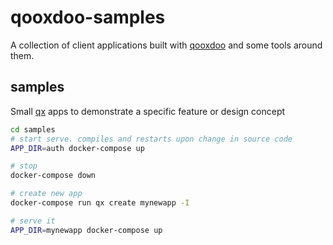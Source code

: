 # qooxdoo-samples

A collection of client applications built with [qooxdoo] and some tools around them.

## samples

Small [qx] apps to demonstrate a specific feature or design concept

```bash
cd samples
# start serve. compiles and restarts upon change in source code
APP_DIR=auth docker-compose up

# stop
docker-compose down

# create new app
docker-compose run qx create mynewapp -I

# serve it
APP_DIR=mynewapp docker-compose up
```

[qooxdoo]:http://www.qooxdoo.org
[qx]:http://www.qooxdoo.org
